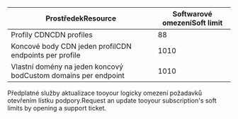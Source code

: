 
| <span data-ttu-id="c748b-101">Prostředek</span><span class="sxs-lookup"><span data-stu-id="c748b-101">Resource</span></span> | <span data-ttu-id="c748b-102">Softwarové omezení</span><span class="sxs-lookup"><span data-stu-id="c748b-102">Soft limit</span></span> |
| --- | --- |
| <span data-ttu-id="c748b-103">Profily CDN</span><span class="sxs-lookup"><span data-stu-id="c748b-103">CDN profiles</span></span> |<span data-ttu-id="c748b-104">8</span><span class="sxs-lookup"><span data-stu-id="c748b-104">8</span></span> |
| <span data-ttu-id="c748b-105">Koncové body CDN jeden profil</span><span class="sxs-lookup"><span data-stu-id="c748b-105">CDN endpoints per profile</span></span> |<span data-ttu-id="c748b-106">10</span><span class="sxs-lookup"><span data-stu-id="c748b-106">10</span></span> |
| <span data-ttu-id="c748b-107">Vlastní domény na jeden koncový bod</span><span class="sxs-lookup"><span data-stu-id="c748b-107">Custom domains per endpoint</span></span> |<span data-ttu-id="c748b-108">10</span><span class="sxs-lookup"><span data-stu-id="c748b-108">10</span></span> |

<span data-ttu-id="c748b-109">Předplatné služby aktualizace tooyour logicky omezení požadavků otevřením lístku podpory.</span><span class="sxs-lookup"><span data-stu-id="c748b-109">Request an update tooyour subscription's soft limits by opening a support ticket.</span></span>

